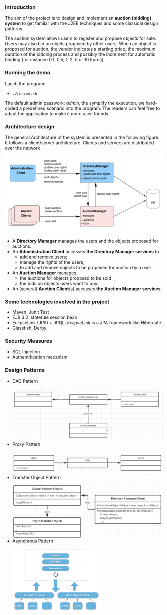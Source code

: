 ### Introduction

The aim of the project is to design and implement an **auction (bidding) system** to get familar with the J2EE techniques and some classical design patterns. 

The auction system allows users to register and propose objects for sale. Users may also bid on objets proposed by other users. When an object is proposed for auction, the vendor indicates a starting price, the maximum duration of the bidding process and possibly the increment for automatic bidding (for instance 0.1, 0.5, 1, 2, 5 or 10 Euros).



### Running the demo 

Lauch the program:

- ```./runcmd.sh```

The default admin passwork: *admin*, the symplify the execution, we hard-coded a predefined scenario into the program. The readers can feel free to adapt the application to make it more user-friendy.



### Architecture design

The general Architecture of the system is presented in the following figure. It follows a client/server architecture. Clients and servers are distributed over the network

<img src="./figures/system_architecture.png" alt="system_structure" style="zoom:60%;" />

- A **Directory Manager** manages the users and the objects proposed for auctions.
- An **Administration Client** accesses **the Directory Manager services** to 
  - add and remove users;
  - manage the rights of the users;
  - to add and remove objects to be proposed for auction by a user
- An **Auction Manager** manages 
  - the auctions for objects proposed to be sold
  - the bids on objects users want to buy.
- An (several) **Auction Client**(s) accesses **the Auction Manager services**. 



### Some technologies involved in the project 

- Maven, Junit Test
- EJB 3.2: statefule session bean
- EclipseLink (JPA) + JPQL: *EclipseLink* is a JPA framework like Hibernate 
- Glassfish, Derby



### Security Measures

- SQL Injection
- Authentification mecanism



### Design Patterns

- DAO Pattern

  <img src="./figures/DAO.png" alt="DAO" style="zoom:50%;"  align="left"/>


- Proxy Pattern

  <img src="./figures/proxy.png" alt="proxy" style="zoom:50%;"  align="left"/>


- Transfer Object Pattern 

  <img src="./figures/TransferObjectPattern.png" alt="TransferObjectPattern" style="zoom:50%;" align="left"/>


- Asynchrous Pattern

  <img src="./figures/Asynchrone_mode.png" alt="Asynchrone_mode" style="zoom:30%;" align="left"/>

  

  
